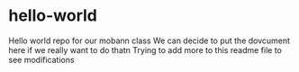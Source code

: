 # hello-world

Hello world repo for our mobann class
We can decide to put the dovcument here if we really want to do thatn
Trying to add more to this readme file to see modifications
